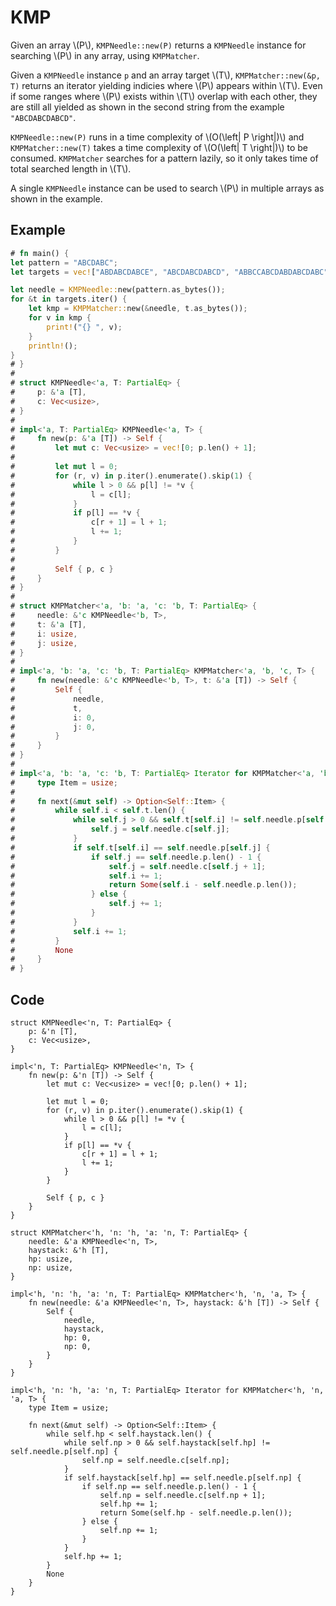 # KMP

Given an array \\(P\\), `KMPNeedle::new(P)` returns a `KMPNeedle` instance for searching \\(P\\) in any array, using `KMPMatcher`.

Given a `KMPNeedle` instance `p` and an array target \\(T\\), `KMPMatcher::new(&p, T)` returns an iterator yielding indicies where \\(P\\) appears within \\(T\\). Even if some ranges where \\(P\\) exists within \\(T\\) overlap with each other, they are still all yielded as shown in the second string from the example `"ABCDABCDABCD"`.

`KMPNeedle::new(P)` runs in a time complexity of \\(O(\left| P \right|)\\) and `KMPMatcher::new(T)` takes a time complexity of \\(O(\left| T \right|)\\) to be consumed. `KMPMatcher` searches for a pattern lazily, so it only takes time of total searched length in \\(T\\).

A single `KMPNeedle` instance can be used to search \\(P\\) in multiple arrays as shown in the example.

## Example

```rust
# fn main() {
let pattern = "ABCDABC";
let targets = vec!["ABDABCDABCE", "ABCDABCDABCD", "ABBCCABCDABDABCDABC"];

let needle = KMPNeedle::new(pattern.as_bytes());
for &t in targets.iter() {
    let kmp = KMPMatcher::new(&needle, t.as_bytes());
    for v in kmp {
        print!("{} ", v);
    }
    println!();
}
# }
# 
# struct KMPNeedle<'a, T: PartialEq> {
#     p: &'a [T],
#     c: Vec<usize>,
# }
# 
# impl<'a, T: PartialEq> KMPNeedle<'a, T> {
#     fn new(p: &'a [T]) -> Self {
#         let mut c: Vec<usize> = vec![0; p.len() + 1];
# 
#         let mut l = 0;
#         for (r, v) in p.iter().enumerate().skip(1) {
#             while l > 0 && p[l] != *v {
#                 l = c[l];
#             }
#             if p[l] == *v {
#                 c[r + 1] = l + 1;
#                 l += 1;
#             }
#         }
# 
#         Self { p, c }
#     }
# }
# 
# struct KMPMatcher<'a, 'b: 'a, 'c: 'b, T: PartialEq> {
#     needle: &'c KMPNeedle<'b, T>,
#     t: &'a [T],
#     i: usize,
#     j: usize,
# }
# 
# impl<'a, 'b: 'a, 'c: 'b, T: PartialEq> KMPMatcher<'a, 'b, 'c, T> {
#     fn new(needle: &'c KMPNeedle<'b, T>, t: &'a [T]) -> Self {
#         Self {
#             needle,
#             t,
#             i: 0,
#             j: 0,
#         }
#     }
# }
# 
# impl<'a, 'b: 'a, 'c: 'b, T: PartialEq> Iterator for KMPMatcher<'a, 'b, 'c, T> {
#     type Item = usize;
# 
#     fn next(&mut self) -> Option<Self::Item> {
#         while self.i < self.t.len() {
#             while self.j > 0 && self.t[self.i] != self.needle.p[self.j] {
#                 self.j = self.needle.c[self.j];
#             }
#             if self.t[self.i] == self.needle.p[self.j] {
#                 if self.j == self.needle.p.len() - 1 {
#                     self.j = self.needle.c[self.j + 1];
#                     self.i += 1;
#                     return Some(self.i - self.needle.p.len());
#                 } else {
#                     self.j += 1;
#                 }
#             }
#             self.i += 1;
#         }
#         None
#     }
# }
```

## Code

```rust,noplayground
struct KMPNeedle<'n, T: PartialEq> {
    p: &'n [T],
    c: Vec<usize>,
}

impl<'n, T: PartialEq> KMPNeedle<'n, T> {
    fn new(p: &'n [T]) -> Self {
        let mut c: Vec<usize> = vec![0; p.len() + 1];

        let mut l = 0;
        for (r, v) in p.iter().enumerate().skip(1) {
            while l > 0 && p[l] != *v {
                l = c[l];
            }
            if p[l] == *v {
                c[r + 1] = l + 1;
                l += 1;
            }
        }

        Self { p, c }
    }
}

struct KMPMatcher<'h, 'n: 'h, 'a: 'n, T: PartialEq> {
    needle: &'a KMPNeedle<'n, T>,
    haystack: &'h [T],
    hp: usize,
    np: usize,
}

impl<'h, 'n: 'h, 'a: 'n, T: PartialEq> KMPMatcher<'h, 'n, 'a, T> {
    fn new(needle: &'a KMPNeedle<'n, T>, haystack: &'h [T]) -> Self {
        Self {
            needle,
            haystack,
            hp: 0,
            np: 0,
        }
    }
}

impl<'h, 'n: 'h, 'a: 'n, T: PartialEq> Iterator for KMPMatcher<'h, 'n, 'a, T> {
    type Item = usize;

    fn next(&mut self) -> Option<Self::Item> {
        while self.hp < self.haystack.len() {
            while self.np > 0 && self.haystack[self.hp] != self.needle.p[self.np] {
                self.np = self.needle.c[self.np];
            }
            if self.haystack[self.hp] == self.needle.p[self.np] {
                if self.np == self.needle.p.len() - 1 {
                    self.np = self.needle.c[self.np + 1];
                    self.hp += 1;
                    return Some(self.hp - self.needle.p.len());
                } else {
                    self.np += 1;
                }
            }
            self.hp += 1;
        }
        None
    }
}
```

